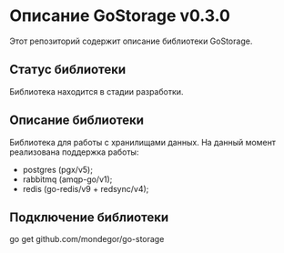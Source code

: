 # Описание GoStorage v0.3.0
Этот репозиторий содержит описание библиотеки GoStorage.

## Статус библиотеки
Библиотека находится в стадии разработки.

## Описание библиотеки
Библиотека для работы с хранилищами данных.
На данный момент реализована поддержка работы:
- postgres (pgx/v5);
- rabbitmq (amqp-go/v1);
- redis (go-redis/v9 + redsync/v4);

## Подключение библиотеки
go get github.com/mondegor/go-storage